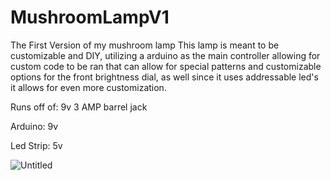 # MushroomLampV1
The First Version of my mushroom lamp
This lamp is meant to be customizable and DIY, utilizing a arduino as the main controller allowing for custom code to be ran that can allow for special patterns and customizable options for the front brightness dial, as well since it uses addressable led's it allows for even more customization.

Runs off of: 9v 3 AMP barrel jack

Arduino: 9v

Led Strip: 5v

![Untitled](https://github.com/user-attachments/assets/39054b40-ec58-4ce2-b577-b01ed064fd33)

